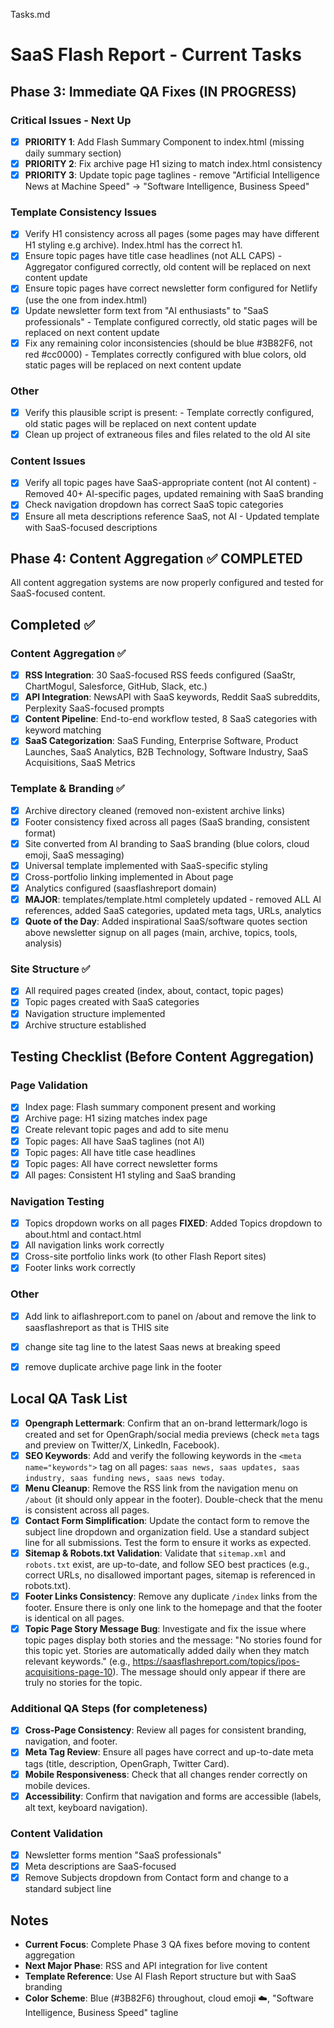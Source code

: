 Tasks.md

# SaaS Flash Report - Current Tasks

## Phase 3: Immediate QA Fixes (IN PROGRESS)

### Critical Issues - Next Up
- [x] **PRIORITY 1**: Add Flash Summary Component to index.html (missing daily summary section)
- [x] **PRIORITY 2**: Fix archive page H1 sizing to match index.html consistency
- [x] **PRIORITY 3**: Update topic page taglines - remove "Artificial Intelligence News at Machine Speed" → "Software Intelligence, Business Speed"

### Template Consistency Issues
- [x] Verify H1 consistency across all pages (some pages may have different H1 styling e.g archive). Index.html has the correct h1.
- [x] Ensure topic pages have title case headlines (not ALL CAPS) - Aggregator configured correctly, old content will be replaced on next content update
- [x] Ensure topic pages have correct newsletter form configured for Netlify (use the one from index.html)
- [x] Update newsletter form text from "AI enthusiasts" to "SaaS professionals" - Template configured correctly, old static pages will be replaced on next content update
- [x] Fix any remaining color inconsistencies (should be blue #3B82F6, not red #cc0000) - Templates correctly configured with blue colors, old static pages will be replaced on next content update

### Other
- [x] Verify this plausible script is present: <script defer data-domain="saasflashreport.com" src="https://plausible.io/js/script.outbound-links.js"></script> - Template correctly configured, old static pages will be replaced on next content update
- [x] Clean up project of extraneous files and files related to the old AI site

### Content Issues
- [x] Verify all topic pages have SaaS-appropriate content (not AI content) - Removed 40+ AI-specific pages, updated remaining with SaaS branding
- [x] Check navigation dropdown has correct SaaS topic categories
- [x] Ensure all meta descriptions reference SaaS, not AI - Updated template with SaaS-focused descriptions

## Phase 4: Content Aggregation ✅ COMPLETED

All content aggregation systems are now properly configured and tested for SaaS-focused content.

## Completed ✅

### Content Aggregation ✅ 
- [x] **RSS Integration**: 30 SaaS-focused RSS feeds configured (SaaStr, ChartMogul, Salesforce, GitHub, Slack, etc.)
- [x] **API Integration**: NewsAPI with SaaS keywords, Reddit SaaS subreddits, Perplexity SaaS-focused prompts
- [x] **Content Pipeline**: End-to-end workflow tested, 8 SaaS categories with keyword matching 
- [x] **SaaS Categorization**: SaaS Funding, Enterprise Software, Product Launches, SaaS Analytics, B2B Technology, Software Industry, SaaS Acquisitions, SaaS Metrics

### Template & Branding ✅
- [x] Archive directory cleaned (removed non-existent archive links)
- [x] Footer consistency fixed across all pages (SaaS branding, consistent format)
- [x] Site converted from AI branding to SaaS branding (blue colors, cloud emoji, SaaS messaging)
- [x] Universal template implemented with SaaS-specific styling
- [x] Cross-portfolio linking implemented in About page
- [x] Analytics configured (saasflashreport domain)
- [x] **MAJOR**: templates/template.html completely updated - removed ALL AI references, added SaaS categories, updated meta tags, URLs, analytics
- [x] **Quote of the Day**: Added inspirational SaaS/software quotes section above newsletter signup on all pages (main, archive, topics, tools, analysis)

### Site Structure ✅
- [x] All required pages created (index, about, contact, topic pages)
- [x] Topic pages created with SaaS categories
- [x] Navigation structure implemented
- [x] Archive structure established

## Testing Checklist (Before Content Aggregation)

### Page Validation
- [x] Index page: Flash summary component present and working
- [x] Archive page: H1 sizing matches index page
- [x] Create relevant topic pages and add to site menu
- [x] Topic pages: All have SaaS taglines (not AI)
- [x] Topic pages: All have title case headlines
- [x] Topic pages: All have correct newsletter forms
- [x] All pages: Consistent H1 styling and SaaS branding

### Navigation Testing
- [x] Topics dropdown works on all pages **FIXED**: Added Topics dropdown to about.html and contact.html 
- [x] All navigation links work correctly
- [x] Cross-site portfolio links work (to other Flash Report sites)
- [x] Footer links work correctly

### Other
- [x] Add link to aiflashreport.com to panel on /about and remove the link to saasflashreport as that is THIS site
- [x] change site tag line to the latest Saas news at breaking speed
- [x] remove duplicate archive page link in the footer


## Local QA Task List

- [x] **Opengraph Lettermark**: Confirm that an on-brand lettermark/logo is created and set for OpenGraph/social media previews (check `meta` tags and preview on Twitter/X, LinkedIn, Facebook).
- [x] **SEO Keywords**: Add and verify the following keywords in the `<meta name="keywords">` tag on all pages: `saas news, saas updates, saas industry, saas funding news, saas news today`.
- [x] **Menu Cleanup**: Remove the RSS link from the navigation menu on `/about` (it should only appear in the footer). Double-check that the menu is consistent across all pages.
- [x] **Contact Form Simplification**: Update the contact form to remove the subject line dropdown and organization field. Use a standard subject line for all submissions. Test the form to ensure it works as expected.
- [x] **Sitemap & Robots.txt Validation**: Validate that `sitemap.xml` and `robots.txt` exist, are up-to-date, and follow SEO best practices (e.g., correct URLs, no disallowed important pages, sitemap is referenced in robots.txt).
- [x] **Footer Links Consistency**: Remove any duplicate `/index` links from the footer. Ensure there is only one link to the homepage and that the footer is identical on all pages.
- [x] **Topic Page Story Message Bug**: Investigate and fix the issue where topic pages display both stories and the message: "No stories found for this topic yet. Stories are automatically added daily when they match relevant keywords." (e.g., https://saasflashreport.com/topics/ipos-acquisitions-page-10). The message should only appear if there are truly no stories for the topic.

### Additional QA Steps (for completeness)
- [x] **Cross-Page Consistency**: Review all pages for consistent branding, navigation, and footer.
- [x] **Meta Tag Review**: Ensure all pages have correct and up-to-date meta tags (title, description, OpenGraph, Twitter Card).
- [x] **Mobile Responsiveness**: Check that all changes render correctly on mobile devices.
- [x] **Accessibility**: Confirm that navigation and forms are accessible (labels, alt text, keyboard navigation).

### Content Validation
- [x] Newsletter forms mention "SaaS professionals" 
- [x] Meta descriptions are SaaS-focused
- [x] Remove Subjects dropdown from Contact form and change to a standard subject line

## Notes
- **Current Focus**: Complete Phase 3 QA fixes before moving to content aggregation
- **Next Major Phase**: RSS and API integration for live content
- **Template Reference**: Use AI Flash Report structure but with SaaS branding
- **Color Scheme**: Blue (#3B82F6) throughout, cloud emoji ☁️, "Software Intelligence, Business Speed" tagline